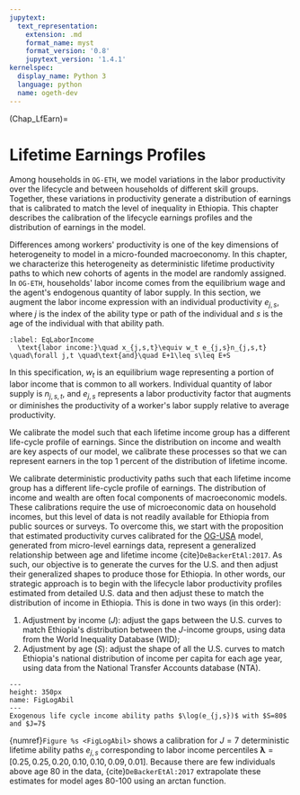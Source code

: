 ```yaml
---
jupytext:
  text_representation:
    extension: .md
    format_name: myst
    format_version: '0.8'
    jupytext_version: '1.4.1'
kernelspec:
  display_name: Python 3
  language: python
  name: ogeth-dev
---
```


(Chap_LfEarn)=
# Lifetime Earnings Profiles

Among households in `OG-ETH`, we model variations in the labor productivity over the lifecycle and between households of different skill groups. Together, these variations in productivity generate a distribution of earnings that is calibrated to match the level of inequality in Ethiopia. This chapter describes the calibration of the lifecycle earnings profiles and the distribution of earnings in the model.

Differences among workers' productivity is one of the key dimensions of heterogeneity to model in a micro-founded macroeconomy. In this chapter, we characterize this heterogeneity as deterministic lifetime productivity paths to which new cohorts of agents in the model are randomly assigned. In `OG-ETH`, households' labor income comes from the equilibrium wage and the agent's endogenous quantity of labor supply. In this section, we augment the labor income expression with an individual productivity $e_{j,s}$, where $j$ is the index of the ability type or path of the individual and $s$ is the age of the individual with that ability path.

```{math}
:label: EqLaborIncome
  \text{labor income:}\quad x_{j,s,t}\equiv w_t e_{j,s}n_{j,s,t} \quad\forall j,t \quad\text{and}\quad E+1\leq s\leq E+S
```

In this specification, $w_t$ is an equilibrium wage representing a portion of labor income that is common to all workers. Individual quantity of labor supply is $n_{j,s,t}$, and $e_{j,s}$ represents a labor productivity factor that augments or diminishes the productivity of a worker's labor supply relative to average productivity.

We calibrate the model such that each lifetime income group has a different life-cycle profile of earnings. Since the distribution on income and wealth are key aspects of our model, we calibrate these processes so that we can represent earners in the top 1 percent of the distribution of lifetime income.

We calibrate deterministic productivity paths such that each lifetime income group has a different life-cycle profile of earnings. The distribution of income and wealth are often focal components of macroeconomic models. These calibrations require the use of microeconomic data on household incomes, but this level of data is not readily available for Ethiopia from public sources or surveys. To overcome this, we start with the proposition that estimated productivity curves calibrated for the [OG-USA](https://pslmodels.github.io/OG-USA/content/calibration/earnings.html) model, generated from micro-level earnings data, represent a generalized relationship between age and lifetime income {cite}`DeBackerEtAl:2017`. As such, our objective is to generate the curves for the U.S. and then adjust their generalized shapes to produce those for Ethiopia. In other words, our strategic approach is to begin with the lifecycle labor productivity profiles estimated from detailed U.S. data and then adjust these to match the distribution of income in Ethiopia. This is done in two ways (in this order):

  1. Adjustment by income ($J$): adjust the gaps between the U.S. curves to match Ethiopia's distribution between the $J$-income groups, using data from the World Inequality Database (WID);
  2. Adjustment by age ($S$): adjust the shape of all the U.S. curves to match Ethiopia's national distribution of income per capita for each age year, using data from the National Transfer Accounts database (NTA).

```{figure} ./images/ability_profiles.png
---
height: 350px
name: FigLogAbil
---
Exogenous life cycle income ability paths $\log(e_{j,s})$ with $S=80$ and $J=7$
```

{numref}`Figure %s <FigLogAbil>` shows a calibration for $J=7$ deterministic lifetime ability paths $e_{j,s}$ corresponding to labor income percentiles $\boldsymbol{\lambda}=[0.25, 0.25, 0.20, 0.10, 0.10, 0.09, 0.01]$. Because there are few individuals above age 80 in the data, {cite}`DeBackerEtAl:2017` extrapolate these estimates for model ages 80-100 using an arctan function.

[^PS_note]: These data are available from the website of Emmanuel Saez: [https://eml.berkeley.edu/~saez/](https://eml.berkeley.edu/~saez/).  We use numbers from Table0, Panel B, "Income excluding realized capital gains."
